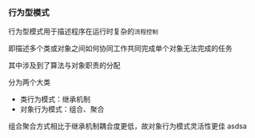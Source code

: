 ### 行为型模式

行为型模式用于描述程序在运行时复杂的`流程控制`

即描述多个类或对象之间如何协同工作共同完成单个对象无法完成的任务

其中涉及到了算法与对象职责的分配

分为两个大类

- 类行为模式：继承机制
- 对象行为模式：组合、聚合


组合聚合方式相比于继承机制耦合度更低，故对象行为模式灵活性更佳
asdsa


